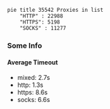 
```mermaid
pie title 35542 Proxies in list
    "HTTP" : 22988
    "HTTPS": 5198
    "SOCKS" : 11277
```

### Some Info
#### Average Timeout

- mixed: 2.7s
- http: 1.3s
- https: 8.6s
- socks: 6.6s